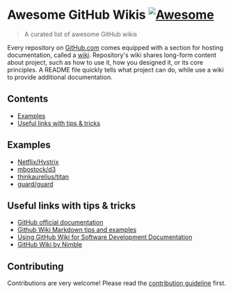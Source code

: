 # Awesome GitHub Wikis [![Awesome](https://awesome.re/badge.svg)](https://awesome.re)
> A curated list of awesome GitHub wikis

Every repository on [GitHub.com](https://github.com/) comes equipped with a section for hosting documentation, called a [wiki](https://docs.github.com/en/communities/documenting-your-project-with-wikis/about-wikis). Repository's wiki shares long-form content about project, such as how to use it, how you designed it, or its core principles. A README file quickly tells what project can do, while use a wiki to provide additional documentation.

## Contents
- [Examples](https://github.com/MyHoneyBadger/awesome-github-wiki/edit/advise-how-to-create-good-wiki/README.md#examples)
- [Useful links with tips & tricks](https://github.com/MyHoneyBadger/awesome-github-wiki/edit/advise-how-to-create-good-wiki/README.md#useful-links-with-tips--tricks)

## Examples
- [Netflix/Hystrix](https://github.com/Netflix/Hystrix/wiki)
- [mbostock/d3](https://github.com/d3/d3/wiki)
- [thinkaurelius/titan](https://github.com/thinkaurelius/titan/wiki)
- [guard/guard](https://github.com/guard/guard/wiki)

## Useful links with tips & tricks
- [GitHub official documentation](https://docs.github.com/en/communities/documenting-your-project-with-wikis)
- [Github Wiki Markdown tips and examples](https://medium.com/@apcoyne100/github-wiki-markdown-tips-and-examples-1bab1f0c0d25)
- [Using GitHub Wiki for Software Development Documentation](https://sparkbox.com/foundry/github_wiki_tutorial_for_technical_wiki_documentation)
- [GitHub Wiki by Nimble](https://nimblehq.co/compass/development/documentation/github-wiki/)


## Contributing
Contributions are very welcome! Please read the [contribution guideline](contributing.md) first.
